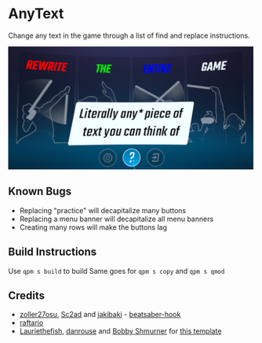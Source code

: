 # AnyText

Change any text in the game through a list of find and replace instructions.

<img src="cover.png" width="500" />


## Known Bugs

- Replacing "practice" will decapitalize many buttons
- Replacing a menu banner will decapitalize all menu banners
- Creating many rows will make the buttons lag


## Build Instructions

Use `qpm s build` to build
Same goes for `qpm s copy` and `qpm s qmod`


## Credits

* [zoller27osu](https://github.com/zoller27osu), [Sc2ad](https://github.com/Sc2ad) and [jakibaki](https://github.com/jakibaki) - [beatsaber-hook](https://github.com/sc2ad/beatsaber-hook)
* [raftario](https://github.com/raftario)
* [Lauriethefish](https://github.com/Lauriethefish), [danrouse](https://github.com/danrouse) and [Bobby Shmurner](https://github.com/BobbyShmurner) for [this template](https://github.com/Lauriethefish/quest-mod-template)
